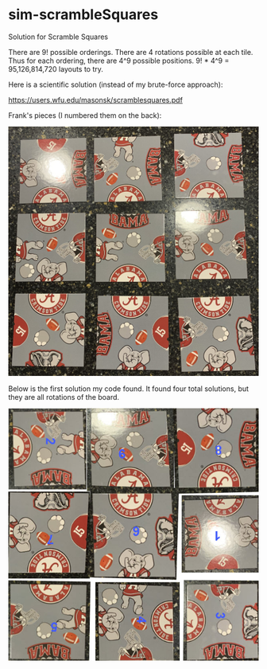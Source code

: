 # sim-scrambleSquares
Solution for Scramble Squares

There are 9! possible orderings. There are 4 rotations possible at each tile. Thus
for each ordering, there are 4^9 possible positions. 9! * 4^9 = 95,126,814,720
layouts to try.

Here is a scientific solution (instead of my brute-force approach):

https://users.wfu.edu/masonsk/scramblesquares.pdf

Frank's pieces (I numbered them on the back):

![](art/IMG-1827.jpg)

Below is the first solution my code found. It found four total solutions, but they
are all rotations of the board.

![](art/solution.jpg)
